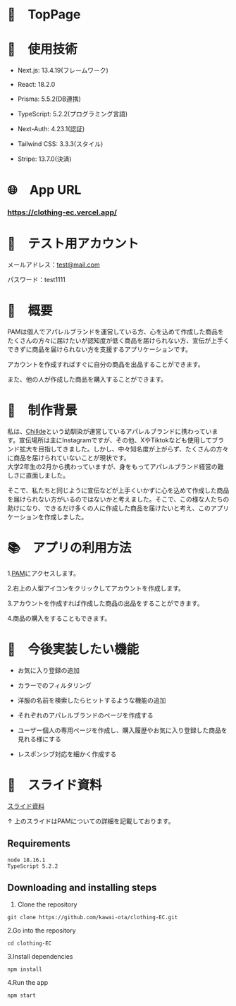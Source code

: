 # 🌅　TopPage

# 🔧　使用技術
- Next.js: 13.4.19(フレームワーク)

- React: 18.2.0

- Prisma: 5.5.2(DB連携)

- TypeScript: 5.2.2(プログラミング言語)

- Next-Auth: 4.23.1(認証)

- Tailwind CSS: 3.3.3(スタイル)

- Stripe: 13.7.0(決済)

# 🌐　App URL
### **https://clothing-ec.vercel.app/**

# 👭　テスト用アカウント
メールアドレス：test@mail.com

パスワード：test1111

# 🌊　概要
PAMは個人でアパレルブランドを運営している方、心を込めて作成した商品をたくさんの方々に届けたいが認知度が低く商品を届けられない方、宣伝が上手くできずに商品を届けられない方を支援するアプリケーションです。

アカウントを作成すればすぐに自分の商品を出品することができます。

また、他の人が作成した商品を購入することができます。

# 🐶　制作背景
私は、<a href="https://chillde.com/">Chillde</a>という幼馴染が運営しているアパレルブランドに携わっています。宣伝場所は主にInstagramですが、その他、XやTiktokなども使用してブランド拡大を目指してきました。しかし、中々知名度が上がらず、たくさんの方々に商品を届けられていないことが現状です。<br/>
大学2年生の2月から携わっていますが、身をもってアパレルブランド経営の難しさに直面しました。

そこで、私たちと同じように宣伝などが上手くいかずに心を込めて作成した商品を届けられない方がいるのではないかと考えました。そこで、この様な人たちの助けになり、できるだけ多くの人に作成した商品を届けたいと考え、このアプリケーションを作成しました。



# 📚　アプリの利用方法
1.<a href="https://clothing-ec.vercel.app/">PAM</a>にアクセスします。

2.右上の人型アイコンをクリックしてアカウントを作成します。

3.アカウントを作成すれば作成した商品の出品をすることができます。

4.商品の購入をすることもできます。

# 🔨　今後実装したい機能
- お気に入り登録の追加

- カラーでのフィルタリング

- 洋服の名前を検索したらヒットするような機能の追加

- それぞれのアパレルブランドのページを作成する

- ユーザー個人の専用ページを作成し、購入履歴やお気に入り登録した商品を見れる様にする

- レスポンシブ対応を細かく作成する

# 📝　スライド資料
<a href="https://docs.google.com/presentation/d/13DuybtLy9CJ3OvjskLzq8xLhCuuxpw_7-YHbmfiaUPI/edit?usp=sharing">スライド資料</a>

↑
上のスライドはPAMについての詳細を記載しております。

## Requirements

```
node 18.16.1
TypeScript 5.2.2
```
## Downloading and installing steps
1. Clone the repository

```
git clone https://github.com/kawai-ota/clothing-EC.git
```
2.Go into the repository
```
cd clothing-EC
```

3.Install dependencies
```
npm install
```

4.Run the app

```
npm start
